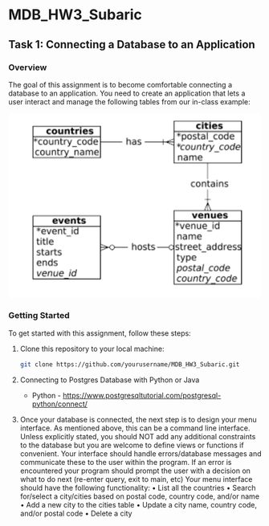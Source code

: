 # MDB_HW3_Subaric

## Task 1: Connecting a Database to an Application

### Overview
The goal of this assignment is to become comfortable connecting a database to an application. You need to create an application that lets a user interact and manage the following tables from our in-class example:

![MDB_HW3_SUBARIC](moderndb_example.png)

### Getting Started

To get started with this assignment, follow these steps:

1. Clone this repository to your local machine:
   ```bash
   git clone https://github.com/yourusername/MDB_HW3_Subaric.git

2. Connecting to Postgres Database with Python or Java
    * Python - https://www.postgresqltutorial.com/postgresql-python/connect/
   
3. Once your database is connected, the next step is to design your menu interface. As mentioned above, this can be a command line interface. Unless explicitly stated, you should NOT add any additional constraints to the database but you are welcome to define views or functions if convenient. Your interface should handle errors/database messages and communicate these to the user within the program. If an error is encountered your program should prompt the user with a decision on what to do next (re-enter query, exit to main, etc)
Your menu interface should have the following functionality:
• List all the countries
• Search for/select a city/cities based on postal code, country code, and/or name
• Add a new city to the cities table
• Update a city name, country code, and/or postal code
• Delete a city